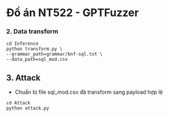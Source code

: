# Đồ án NT522 - GPTFuzzer

### 2. Data transform

```
cd Inference
python transform.py \
--grammar_path=grammar/bnf-sql.txt \
--data_path=sql_mod.csv
```

## 3. Attack

-   Chuẩn bị file sql_mod.csv đã transform sang payload hợp lệ

```
cd Attack
python attack.py
```
